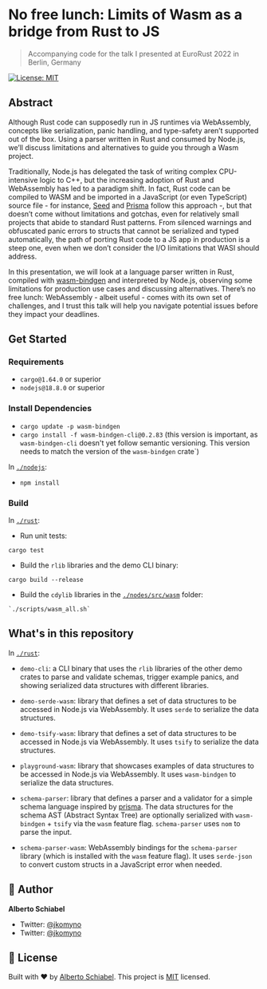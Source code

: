 # No free lunch: Limits of Wasm as a bridge from Rust to JS

> Accompanying code for the talk I presented at EuroRust 2022 in Berlin, Germany

<p>
  <a href="https://github.com/jkomyno/react-native-user-inactivity/blob/master/LICENSE">
    <img alt="License: MIT" src="https://img.shields.io/badge/License-MIT-yellow.svg" target="_blank" />
  </a>
</p>

## Abstract

Although Rust code can supposedly run in JS runtimes via WebAssembly, concepts like serialization, panic handling, and type-safety aren’t supported out of the box. Using a parser written in Rust and consumed by Node.js, we’ll discuss limitations and alternatives to guide you through a Wasm project.

Traditionally, Node.js has delegated the task of writing complex CPU-intensive logic to C++, but the increasing adoption of Rust and WebAssembly has led to a paradigm shift. In fact, Rust code can be compiled to WASM and be imported in a JavaScript (or even TypeScript) source file - for instance, [Seed](https://github.com/seed-rs/seed) and [Prisma](https://github.com/prisma/prisma) follow this approach -, but that doesn’t come without limitations and gotchas, even for relatively small projects that abide to standard Rust patterns. From silenced warnings and obfuscated panic errors to structs that cannot be serialized and typed automatically, the path of porting Rust code to a JS app in production is a steep one, even when we don’t consider the I/O limitations that WASI should address.

In this presentation, we will look at a language parser written in Rust, compiled with [wasm-bindgen](https://github.com/rustwasm/wasm-bindgen) and interpreted by Node.js, observing some limitations for production use cases and discussing alternatives. There’s no free lunch: WebAssembly - albeit useful - comes with its own set of challenges, and I trust this talk will help you navigate potential issues before they impact your deadlines.

## Get Started

### Requirements

- `cargo@1.64.0` or superior
- `nodejs@18.8.0` or superior

### Install Dependencies

- `cargo update -p wasm-bindgen`
- `cargo install -f wasm-bindgen-cli@0.2.83` (this version is important, as `wasm-bindgen-cli` doesn't yet follow semantic versioning. This version needs to match the version of the `wasm-bindgen` crate`)

In [`./nodejs`](./nodejs):

- `npm install`

### Build

In [`./rust`](./rust):

- Run unit tests:
```
cargo test
```

- Build the `rlib` libraries and the demo CLI binary:
```
cargo build --release
````

- Build the `cdylib` libraries in the [`./nodes/src/wasm`](./nodes/src/wasm) folder:

```
`./scripts/wasm_all.sh`
```

## What's in this repository

In [`./rust`](./rust):

- `demo-cli`: a CLI binary that uses the `rlib` libraries of the other demo crates to parse and validate schemas, trigger example panics, and showing serialized data structures with different libraries.

- `demo-serde-wasm`: library that defines a set of data structures to be accessed in Node.js via WebAssembly. It uses `serde` to serialize the data structures.

- `demo-tsify-wasm`: library that defines a set of data structures to be accessed in Node.js via WebAssembly. It uses `tsify` to serialize the data structures.

- `playground-wasm`: library that showcases examples of data structures to be accessed in Node.js via WebAssembly. It uses `wasm-bindgen` to serialize the data structures.

- `schema-parser`: library that defines a parser and a validator for a simple schema language inspired by [prisma](https://prisma.io). The data structures for the schema AST (Abstract Syntax Tree) are optionally serialized with `wasm-bindgen` + `tsify` via the `wasm` feature flag. `schema-parser` uses `nom` to parse the input.

- `schema-parser-wasm`: WebAssembly bindings for the `schema-parser` library (which is installed with the `wasm` feature flag). It uses `serde-json` to convert custom structs in a JavaScript error when needed.

## 👤 Author

**Alberto Schiabel**

* Twitter: [@jkomyno](https://twitter.com/jkomyno)
* Twitter: [@jkomyno](https://github.com/jkomyno)

## 📝 License

Built with ❤️ by [Alberto Schiabel](https://github.com/jkomyno).
This project is [MIT](https://github.com/jkomyno/eurorust-2022/blob/main/LICENSE) licensed.

